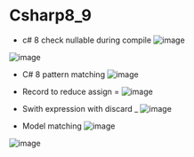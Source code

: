 # Csharp8_9
-  c# 8 check nullable during compile
![image](https://user-images.githubusercontent.com/64368109/132988093-9d7c5d5a-9301-4869-8506-6c779dd0f006.png)

![image](https://user-images.githubusercontent.com/64368109/132988171-f0762a93-5376-4759-81ed-aecb93eb868d.png)

-  C# 8 pattern matching
![image](https://user-images.githubusercontent.com/64368109/132988289-7c5ecb16-4d50-4e37-be17-02d1a41706a5.png)


-  Record to reduce assign =
![image](https://user-images.githubusercontent.com/64368109/132987144-027d1c63-5775-4fbb-ab78-35ba9cdcd261.png)
-  Swith expression with discard _
![image](https://user-images.githubusercontent.com/64368109/132987230-686774af-2616-407d-92c6-e29813865781.png)

-  Model matching
![image](https://user-images.githubusercontent.com/64368109/132987262-05f0a590-2854-4f79-a6a8-264c679460ea.png)

![image](https://user-images.githubusercontent.com/64368109/132987388-955c90b3-8779-451d-90f2-5fb613d6e3e2.png)

